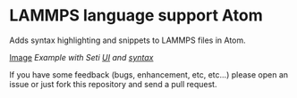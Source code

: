 # LAMMPS language support Atom

Adds syntax highlighting and snippets to LAMMPS files in Atom.

[Image](./misc/seti.png)
_Example with Seti [UI](https://github.com/jesseweed/seti-ui) and [syntax](https://github.com/jesseweed/seti-syntax)_

If you have some feedback (bugs, enhancement, etc, etc...) please open an issue or just fork this repository and send a pull request.
